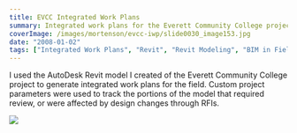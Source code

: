 ```yaml
---
title: EVCC Integrated Work Plans
summary: Integrated work plans for the Everett Community College project
coverImage: /images/mortenson/evcc-iwp/slide0030_image153.jpg
date: "2008-01-02"
tags: ["Integrated Work Plans", "Revit", "Revit Modeling", "BIM in Field"]
---
```


I used the AutoDesk Revit model I created of the Everett Community College project to generate integrated work plans for the field. Custom project parameters were used to track the portions of the model that required review, or were affected by design changes through RFIs.

![](/images/mortenson/evcc-iwp/slide0030_image151.jpg)
